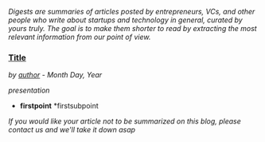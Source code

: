 *Digests are summaries of articles posted by entrepreneurs, VCs, and
other people who write about startups and technology in general, curated
by yours truly. The goal is to make them shorter to read by extracting the most relevant
information from our point of view.*

### [Title](link "Source")
*by [author](authorlink) - Month Day, Year*


*presentation*

* **firstpoint**
  *firstsubpoint

*If you would like your article not to be summarized on this blog,
please contact us and we'll take it down
asap*

